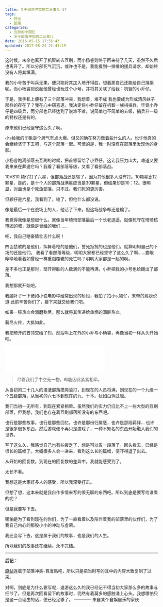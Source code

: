 ```yaml
---
title: 关于部落冲突的二三事儿-17
tags:
  - 时光
  - 部落
categories:
  - 云游的小回忆
  - 关于部落冲突的二三事儿
date: 2016-05-15 17:56:43
updated: 2017-08-24 21:41:19
---
```


这时候，末帝也离开了机智转去互刷，而小杨睿则终于回来待了几天，虽然不久后也离开了。所以分部死气沉沉，或许也不是，我能看到一排排的援兵请求，却始终没有人将其填满。

我的小号苦于叫兵无果，便只能将其加入琦开得胜，想着那自己还能给自己捐捐呢。而小杨睿则说起他曾经也玩过个小号，并将其关联了给我：机智的小乔仔。

于是，我手机上便有了三个部落冲突，我想着，难不成 我也要成为烈或清风妹子那样的存在了？我在心中窃喜道。我决定将小乔仔留在机智一族捐捐兵，毕竟小乔仔是四级兵，而分部也已经达到了说难不难，说简单也不简单的五级，捐兵升一级的特权还是有的。

原来他们已经坚守这么久了啊。

小s给我的印象是个脾气有点火爆，但又的确在努力做着些什么的人。也许他真的会继续坚守下去吧，与这个部落一起。可惜的是，我一时没有在部落里发现他的身影。

小杨睿跑离部落去互刷的时候，把首领留给了小乔仔。这让我压力山大，难道又要我来亲在葬送它吗？我看了看部落等级，又看了看部落战。

10VS10 颖仔打了六星，但部落战还是输了，因为其他很多人没有打。10颗星比12颗星，是的，是十个人的部落战满星应当是30颗星，但结果却是10：12。很明显，对面也是个死鱼部落，只不过，我们死的更厉害。

但颖仔是六星，我看到了。输了，但他什么都没说。

像是最后一个在战场上的人，他活了下来，但这场战争却还是输了。

我觉得我像是想起什么。就像当年琦琦部落最后一个长老逗逼，就像死守在琦琦核审团的城，就像是曾经的我们……

呸，我自己瞎豪情壮志什么啊！

四面楚歌的是他们，挥舞着枪的是他们，誓死抵抗的也是他们。就算明知自己的下场的还是他们。
我看了看部落等级，明明大家都已经坚守了这么久了啊……要眼睁睁地看着如曾经一样重蹈覆辙的死亡吗？明明大家都是一起的啊。

差不多也正是那时，琦开得胜的人数满的不能再满，小乔把我的小号也给踢出了部落。

我想那就开始吧。

我脑补了一下诸如小说电影中经常出现的桥段，我拍了拍小s,颖仔，末帝的肩膀说道:此前辛苦你们了，接下来就交给我们吧。

如果一腔热血会消磨殆尽，那么就将其传递给重燃的满腔热血。

薪尽火传，大抵如此。

我把琦开的首领交给了烈，然后叫上在外的小乔与小杨睿，再像当初一样从头开始吧。

<iframe frameborder="no" marginwidth="0" marginheight="0" width="330" height="86" src="//music.163.com/outchain/player?type=2&amp;id=32317208&amp;auto=0&amp;height=66"></iframe>

> 尽管我们手中空无一物，却能因此紧紧相牵。

从当初的二十几人的渣渣部落摸爬滚打，到现在的人员将满，到现在的一个九级一个五级部落，从当初的六七本到现在的九、十本。犹如白驹过隙。

我们当初一无所有，到现在紧紧相牵。虽然我们的实力仍旧比不上一些大型的互刷部落，但我想，我们也存在着互刷部落所没有的东西吧。

也行是那些故事，也行是那些回忆，也许是那份归属感，也许是那段羁绊…
也许是很多很多东西，然后游戏便不再只是游戏了，一种不知名的东西开始融入我们的世界。

写了这么久，我感觉自己也有些疲乏了，想是可以告一段落了。回头看去，已经是很长的篇幅了。大概很多人会一进来，看到这么长的篇幅，便吓得退了出去。

从开始的回复数，到现在的回复数的差异中，我就能感受到了。

太长不看。

我想这是大家好多人的感受，所以我深受打击。

但想了想，这本来就是我自作多情来写的很无聊的东西吧。所以到底是要写给谁看的呢？

但是我要写下去。

哪怕是为了看到现在的你们，为了一直看着以及陪伴着我的部落里的伙伴们，为了我自己内心的那股小小的冲动与虚荣。

我还会写下去，这是属于我们的故事，也是我们的人生。

所以我们的故事还在继续，永不完结。

* * *
**后记：**

[原帖](https://tieba.baidu.com/p/4541806168)连载于部落冲突-百度贴吧，所以只是把当时写的其中的内容大致复制了过来。

对啊，到底是为什么要写呢，退游这么久的我已经记不得当初大家那么多的故事与细节了，但是再次回看留下的故事时，仍然有着莫多的感触涌上心头。我想哪怕只是这一点理由的话，便已经足够了。
 ———— 来自某个自娱自乐的家伙